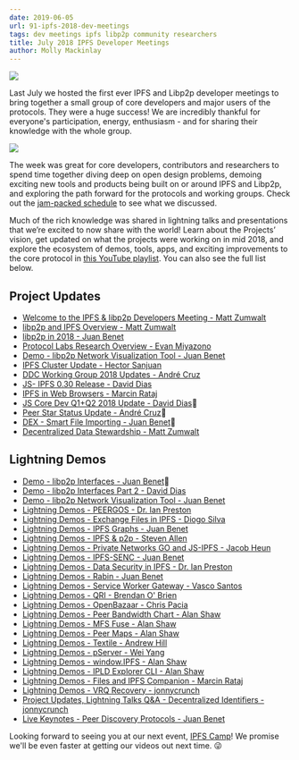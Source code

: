 ```yaml
---
date: 2019-06-05
url: 91-ipfs-2018-dev-meetings
tags: dev meetings ipfs libp2p community researchers
title: July 2018 IPFS Developer Meetings
author: Molly Mackinlay
---
```


![](https://ipfs.io/ipfs/QmQnUstaKTPA92XAkCj2cxBACX1nMyfjYeTHSawejGxASW)

Last July we hosted the first ever IPFS and Libp2p developer meetings to bring together a small group of core developers and major users of the protocols. They were a huge success! We are incredibly thankful for everyone's participation, energy, enthusiasm - and for sharing their knowledge with the whole group.

![](https://media.giphy.com/media/iCivRRnqS1SsadMjme/giphy.gif)

The week was great for core developers, contributors and researchers to spend time together diving deep on open design problems, demoing exciting new tools and products being built on or around IPFS and Libp2p, and exploring the path forward for the protocols and working groups. Check out the [jam-packed schedule](https://developersmeetingsberlin2018.sched.com/) to see what we discussed.

Much of the rich knowledge was shared in lightning talks and presentations that we’re excited to now share with the world! Learn about the Projects’ vision, get updated on what the projects were working on in mid 2018, and explore the ecosystem of demos, tools, apps, and exciting improvements to the core protocol in [this YouTube playlist](https://www.youtube.com/watch?v=ctjvfX1EoWY&list=PLuhRWgmPaHtRT7ZLH_NmdfJhjubdOiTVr). You can also see the full list below.

## Project Updates
- [Welcome to the IPFS & libp2p Developers Meeting - Matt Zumwalt](https://www.youtube.com/watch?v=ctjvfX1EoWY&list=PLuhRWgmPaHtRT7ZLH_NmdfJhjubdOiTVr&index=2)
- [libp2p and IPFS Overview - Matt Zumwalt](https://www.youtube.com/watch?v=SMfAw9cfm4Y&list=PLuhRWgmPaHtRT7ZLH_NmdfJhjubdOiTVr&index=3)
- [libp2p in 2018 - Juan Benet](https://www.youtube.com/watch?v=KVMiFA_nMTY&list=PLuhRWgmPaHtRT7ZLH_NmdfJhjubdOiTVr&index=4)
- [Protocol Labs Research Overview - Evan Miyazono](https://www.youtube.com/watch?v=FuSMNIkIrIo&list=PLuhRWgmPaHtRT7ZLH_NmdfJhjubdOiTVr&index=5)
- [Demo - libp2p Network Visualization Tool - Juan Benet](https://www.youtube.com/watch?v=w944sFTjLq8&list=PLuhRWgmPaHtRT7ZLH_NmdfJhjubdOiTVr&index=6)
- [IPFS Cluster Update - Hector Sanjuan](https://www.youtube.com/watch?v=Ggdz-u0Fy1g&list=PLuhRWgmPaHtRT7ZLH_NmdfJhjubdOiTVr&index=7)
- [DDC Working Group 2018 Updates - André Cruz](https://www.youtube.com/watch?v=Ggdz-u0Fy1g&list=PLuhRWgmPaHtRT7ZLH_NmdfJhjubdOiTVr&index=8)
- [JS- IPFS 0.30 Release - David Dias](https://www.youtube.com/watch?v=Ggdz-u0Fy1g&list=PLuhRWgmPaHtRT7ZLH_NmdfJhjubdOiTVr&index=9)
- [IPFS in Web Browsers - Marcin Rataj](https://www.youtube.com/watch?v=Ggdz-u0Fy1g&list=PLuhRWgmPaHtRT7ZLH_NmdfJhjubdOiTVr&index=10)
- [JS Core Dev Q1+Q2 2018 Update - David Dias](https://www.youtube.com/watch?v=Ggdz-u0Fy1g&list=PLuhRWgmPaHtRT7ZLH_NmdfJhjubdOiTVr&index=11)
- [Peer Star Status Update - André Cruz](https://www.youtube.com/watch?v=Ggdz-u0Fy1g&list=PLuhRWgmPaHtRT7ZLH_NmdfJhjubdOiTVr&index=12)
- [DEX - Smart File Importing - Juan Benet](https://www.youtube.com/watch?v=Ggdz-u0Fy1g&list=PLuhRWgmPaHtRT7ZLH_NmdfJhjubdOiTVr&index=13)
- [Decentralized Data Stewardship - Matt Zumwalt](https://www.youtube.com/watch?v=Ggdz-u0Fy1g&list=PLuhRWgmPaHtRT7ZLH_NmdfJhjubdOiTVr&index=14)

## Lightning Demos
- [Demo - libp2p Interfaces - Juan Benet](https://www.youtube.com/watch?v=Ggdz-u0Fy1g&list=PLuhRWgmPaHtRT7ZLH_NmdfJhjubdOiTVr&index=15)
- [Demo - libp2p Interfaces Part 2 - David Dias](https://www.youtube.com/watch?v=Ggdz-u0Fy1g&list=PLuhRWgmPaHtRT7ZLH_NmdfJhjubdOiTVr&index=16)
- [Demo - libp2p Network Visualization Tool - Juan Benet](https://www.youtube.com/watch?v=Ggdz-u0Fy1g&list=PLuhRWgmPaHtRT7ZLH_NmdfJhjubdOiTVr&index=17)
- [Lightning Demos - PEERGOS - Dr. Ian Preston](https://www.youtube.com/watch?v=Ggdz-u0Fy1g&list=PLuhRWgmPaHtRT7ZLH_NmdfJhjubdOiTVr&index=18)
- [Lightning Demos - Exchange Files in IPFS - Diogo Silva](https://www.youtube.com/watch?v=Ggdz-u0Fy1g&list=PLuhRWgmPaHtRT7ZLH_NmdfJhjubdOiTVr&index=19)
- [Lightning Demos - IPFS Graphs - Juan Benet](https://www.youtube.com/watch?v=Ggdz-u0Fy1g&list=PLuhRWgmPaHtRT7ZLH_NmdfJhjubdOiTVr&index=20)
- [Lightning Demos - IPFS & p2p - Steven Allen](https://www.youtube.com/watch?v=Ggdz-u0Fy1g&list=PLuhRWgmPaHtRT7ZLH_NmdfJhjubdOiTVr&index=21)
- [Lightning Demos - Private Networks GO and JS-IPFS - Jacob Heun](https://www.youtube.com/watch?v=Ggdz-u0Fy1g&list=PLuhRWgmPaHtRT7ZLH_NmdfJhjubdOiTVr&index=22)
- [Lightning Demos - IPFS-SENC - Juan Benet](https://www.youtube.com/watch?v=Ggdz-u0Fy1g&list=PLuhRWgmPaHtRT7ZLH_NmdfJhjubdOiTVr&index=23)
- [Lightning Demos - Data Security in IPFS - Dr. Ian Preston](https://www.youtube.com/watch?v=Ggdz-u0Fy1g&list=PLuhRWgmPaHtRT7ZLH_NmdfJhjubdOiTVr&index=24)
- [Lightning Demos - Rabin - Juan Benet](https://www.youtube.com/watch?v=Ggdz-u0Fy1g&list=PLuhRWgmPaHtRT7ZLH_NmdfJhjubdOiTVr&index=25)
- [Lightning Demos - Service Worker Gateway - Vasco Santos](https://www.youtube.com/watch?v=Ggdz-u0Fy1g&list=PLuhRWgmPaHtRT7ZLH_NmdfJhjubdOiTVr&index=26)
- [Lightning Demos - QRI - Brendan O' Brien](https://www.youtube.com/watch?v=Ggdz-u0Fy1g&list=PLuhRWgmPaHtRT7ZLH_NmdfJhjubdOiTVr&index=27)
- [Lightning Demos - OpenBazaar - Chris Pacia](https://www.youtube.com/watch?v=Ggdz-u0Fy1g&list=PLuhRWgmPaHtRT7ZLH_NmdfJhjubdOiTVr&index=28)
- [Lightning Demos - Peer Bandwidth Chart - Alan Shaw](https://www.youtube.com/watch?v=Ggdz-u0Fy1g&list=PLuhRWgmPaHtRT7ZLH_NmdfJhjubdOiTVr&index=29)
- [Lightning Demos - MFS Fuse - Alan Shaw](https://www.youtube.com/watch?v=Ggdz-u0Fy1g&list=PLuhRWgmPaHtRT7ZLH_NmdfJhjubdOiTVr&index=30)
- [Lightning Demos - Peer Maps - Alan Shaw](https://www.youtube.com/watch?v=Ggdz-u0Fy1g&list=PLuhRWgmPaHtRT7ZLH_NmdfJhjubdOiTVr&index=31)
- [Lightning Demos - Textile - Andrew Hill](https://www.youtube.com/watch?v=Ggdz-u0Fy1g&list=PLuhRWgmPaHtRT7ZLH_NmdfJhjubdOiTVr&index=32)
- [Lightning Demos - pServer - Wei Yang](https://www.youtube.com/watch?v=Ggdz-u0Fy1g&list=PLuhRWgmPaHtRT7ZLH_NmdfJhjubdOiTVr&index=33)
- [Lightning Demos - window.IPFS - Alan Shaw](https://www.youtube.com/watch?v=Ggdz-u0Fy1g&list=PLuhRWgmPaHtRT7ZLH_NmdfJhjubdOiTVr&index=34)
- [Lightning Demos - IPLD Explorer CLI - Alan Shaw](https://www.youtube.com/watch?v=Ggdz-u0Fy1g&list=PLuhRWgmPaHtRT7ZLH_NmdfJhjubdOiTVr&index=35)
- [Lightning Demos - Files and IPFS Companion - Marcin Rataj](https://www.youtube.com/watch?v=Ggdz-u0Fy1g&list=PLuhRWgmPaHtRT7ZLH_NmdfJhjubdOiTVr&index=36)
- [Lightning Demos - VRQ Recovery - jonnycrunch](https://www.youtube.com/watch?v=Ggdz-u0Fy1g&list=PLuhRWgmPaHtRT7ZLH_NmdfJhjubdOiTVr&index=37)
- [Project Updates, Lightning Talks Q&A - Decentralized Identifiers - jonnycrunch](https://www.youtube.com/watch?v=Ggdz-u0Fy1g&list=PLuhRWgmPaHtRT7ZLH_NmdfJhjubdOiTVr&index=38)
- [Live Keynotes - Peer Discovery Protocols - Juan Benet](https://www.youtube.com/watch?v=Ggdz-u0Fy1g&list=PLuhRWgmPaHtRT7ZLH_NmdfJhjubdOiTVr&index=39)


Looking forward to seeing you at our next event, [IPFS Camp](https://camp.ipfs.io)! We promise we'll be even faster at getting our videos out next time. 😜
